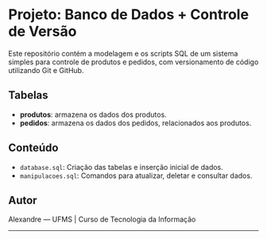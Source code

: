 # Projeto: Banco de Dados + Controle de Versão

Este repositório contém a modelagem e os scripts SQL de um sistema simples para controle de produtos e pedidos, com versionamento de código utilizando Git e GitHub.

## Tabelas

- **produtos**: armazena os dados dos produtos.
- **pedidos**: armazena os dados dos pedidos, relacionados aos produtos.

## Conteúdo

- `database.sql`: Criação das tabelas e inserção inicial de dados.
- `manipulacoes.sql`: Comandos para atualizar, deletar e consultar dados.

## Autor

Alexandre — UFMS | Curso de Tecnologia da Informação

---
